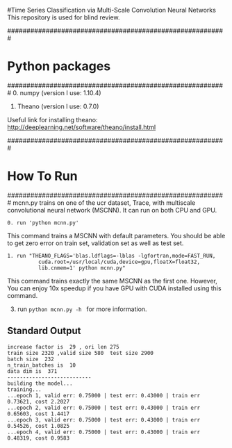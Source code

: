 #Time Series Classification via Multi-Scale Convolution Neural Networks
This repository is used for blind review.

#########################################################
#                    Python packages                   ##
#########################################################
0. numpy (version I use: 1.10.4)
1. Theano (version I use: 0.7.0)

Useful link for installing theano:
http://deeplearning.net/software/theano/install.html

#########################################################
#                    How To Run                       ##
#########################################################
mcnn.py trains on one of the ucr dataset, Trace, with 
multiscale convolutional neural network (MSCNN). 
It can run on both CPU and GPU.
```
0. run 'python mcnn.py' 
```
This command trains a MSCNN with default parameters. 
You should be able to get zero error on train set, 
validation set as well as test set.

```
1. run "THEANO_FLAGS='blas.ldflags=-lblas -lgfortran,mode=FAST_RUN,
          cuda.root=/usr/local/cuda,device=gpu,floatX=float32,
          lib.cnmem=1' python mcnn.py" 
```
This command trains exactly the same MSCNN as the first one. 
However, You can enjoy 10x speedup if you have GPU with 
CUDA installed using this command.

3. run ```python mcnn.py -h ``` for more information.

##                    Standard Output           
```
increase factor is  29 , ori len 275
train size 2320 ,valid size 580  test size 2900
batch size  232
n_train_batches is  10
data dim is  371
---------------------------
building the model...
training...
...epoch 1, valid err: 0.75000 | test err: 0.43000 | train err 0.73621, cost 2.2027
...epoch 2, valid err: 0.75000 | test err: 0.43000 | train err 0.65603, cost 1.4417
...epoch 3, valid err: 0.75000 | test err: 0.43000 | train err 0.54526, cost 1.0825
...epoch 4, valid err: 0.75000 | test err: 0.43000 | train err 0.48319, cost 0.9583
  
```

